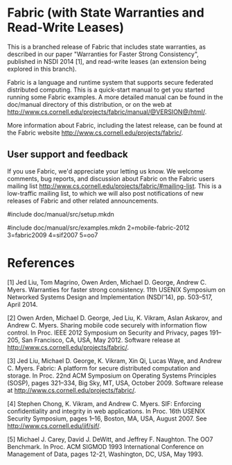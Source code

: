 Fabric (with State Warranties and Read-Write Leases)
====================================================
This is a branched release of Fabric that includes state warranties, as
described in our paper "Warranties for Faster Strong Consistency",
published in NSDI 2014 [1], and read-write leases (an extension being explored
in this branch).

Fabric is a language and runtime system that supports secure federated
distributed computing. This is a quick-start manual to get you started
running some Fabric examples. A more detailed manual can be found in
the doc/manual directory of this distribution, or on the web at
<http://www.cs.cornell.edu/projects/fabric/manual/@VERSION@/html/>.

More information about Fabric, including the latest release, can be
found at the Fabric website <http://www.cs.cornell.edu/projects/fabric/>.

User support and feedback
-------------------------
If you use Fabric, we'd appreciate your letting us know. We welcome
comments, bug reports, and discussion about Fabric on the Fabric users
mailing list <http://www.cs.cornell.edu/projects/fabric/#mailing-list>.
This is a low-traffic mailing list, to which we will also post
notifications of new releases of Fabric and other related announcements.


#include doc/manual/src/setup.mkdn


#include doc/manual/src/examples.mkdn
  2=mobile-fabric-2012
  3=fabric2009
  4=sif2007
  5=oo7


References
==========
[1] Jed Liu, Tom Magrino, Owen Arden, Michael D. George, Andrew C.
    Myers. Warranties for faster strong consistency. 11th USENIX
    Symposium on Networked Systems Design and Implementation (NSDI'14),
    pp. 503–517, April 2014.

[2] Owen Arden, Michael D. George, Jed Liu, K. Vikram, Aslan Askarov,
    and Andrew C. Myers. Sharing mobile code securely with information
    flow control. In Proc. IEEE 2012 Symposium on Security and Privacy,
    pages 191–205, San Francisco, CA, USA, May 2012. Software release at
    <http://www.cs.cornell.edu/projects/fabric/>.

[3] Jed Liu, Michael D. George, K. Vikram, Xin Qi, Lucas Waye, and
    Andrew C. Myers. Fabric: A platform for secure distributed
    computation and storage. In Proc. 22nd ACM Symposium on Operating
    Systems Principles (SOSP), pages 321–334, Big Sky, MT, USA, October
    2009. Software release at
    <http://www.cs.cornell.edu/projects/fabric/>.

[4] Stephen Chong, K. Vikram, and Andrew C. Myers. SIF: Enforcing
    confidentiality and integrity in web applications. In Proc. 16th
    USENIX Security Symposium, pages 1–16, Boston, MA, USA, August 2007.
    See <http://www.cs.cornell.edu/jif/sif/>.

[5] Michael J. Carey, David J. DeWitt, and Jeffrey F. Naughton. The OO7
    Benchmark. In Proc. ACM SIGMOD 1993 International Conference on
    Management of Data, pages 12-21, Washington, DC, USA, May 1993.

